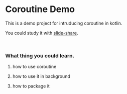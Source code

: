 # Coroutine Demo
This is a demo project for intruducing coroutine in kotlin. 

You could study it with [slide-share](https://www.slideshare.net/SunXioashan/coroutine-124746143).


<br>

### What thing you could learn.

1. how to use coroutine

2. how to use it in background

3. how to package it

